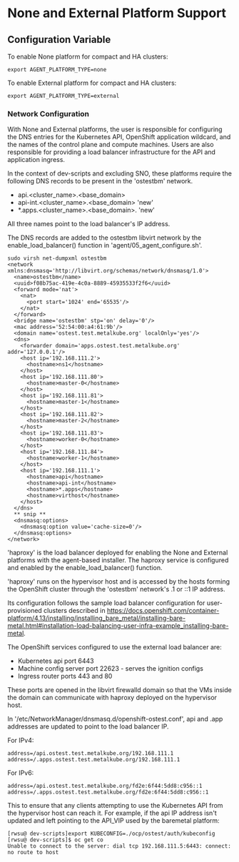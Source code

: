# None and External Platform Support

## Configuration Variable

To enable None platform for compact and HA clusters:
````
export AGENT_PLATFORM_TYPE=none
````
To enable External platform for compact and HA clusters:
````
export AGENT_PLATFORM_TYPE=external
````

### Network Configuration

With None and External platforms, the user is responsible for configuring the DNS entries for
the Kubernetes API, OpenShift application wildcard, and the names of the control plane
and compute machines. Users are also responsible for providing a load balancer
infrastructure for the API and application ingress. 

In the context of dev-scripts and excluding SNO, these platforms require the following DNS
records to be present in the 'ostestbm' network.
* api.<cluster_name>.<base_domain> 
* api-int.<cluster_name>.<base_domain> 'new'
* *.apps.<cluster_name>.<base_domain>. 'new'

All three names point to the load balancer's IP address. 

The DNS records are added to the ostestbm libvirt network by the enable_load_balancer()
function in 'agent/05_agent_configure.sh'.

````
sudo virsh net-dumpxml ostestbm
<network xmlns:dnsmasq='http://libvirt.org/schemas/network/dnsmasq/1.0'>
  <name>ostestbm</name>
  <uuid>f08b75ac-419e-4c0a-8889-45935533f2f6</uuid>
  <forward mode='nat'>
    <nat>
      <port start='1024' end='65535'/>
    </nat>
  </forward>
  <bridge name='ostestbm' stp='on' delay='0'/>
  <mac address='52:54:00:a4:61:9b'/>
  <domain name='ostest.test.metalkube.org' localOnly='yes'/>
  <dns>
    <forwarder domain='apps.ostest.test.metalkube.org' addr='127.0.0.1'/>
    <host ip='192.168.111.2'>
      <hostname>ns1</hostname>
    </host>
    <host ip='192.168.111.80'>
      <hostname>master-0</hostname>
    </host>
    <host ip='192.168.111.81'>
      <hostname>master-1</hostname>
    </host>
    <host ip='192.168.111.82'>
      <hostname>master-2</hostname>
    </host>
    <host ip='192.168.111.83'>
      <hostname>worker-0</hostname>
    </host>
    <host ip='192.168.111.84'>
      <hostname>worker-1</hostname>
    </host>
    <host ip='192.168.111.1'>
      <hostname>api</hostname>
      <hostname>api-int</hostname>
      <hostname>*.apps</hostname>
      <hostname>virthost</hostname>
    </host>
  </dns>
  ** snip **
  <dnsmasq:options>
    <dnsmasq:option value='cache-size=0'/>
  </dnsmasq:options>
</network>
````

'haproxy' is the load balancer deployed for enabling the None and External platforms with the agent-based installer.
The haproxy service is configured and enabled by the enable_load_balancer() function.

'haproxy' runs on the hypervisor host and is accessed by the hosts forming the OpenShift cluster through
the 'ostestbm' network's .1 or ::1 IP address.

Its configuration follows the sample load balancer configuration for user-provisioned clusters described in https://docs.openshift.com/container-platform/4.13/installing/installing_bare_metal/installing-bare-metal.html#installation-load-balancing-user-infra-example_installing-bare-metal.

The OpenShift services configured to use the external load balancer are:
* Kubernetes api port 6443
* Machine config server port 22623 - serves the ignition configs
* Ingress router ports 443 and 80

These ports are opened in the libvirt firewalld domain so that the VMs inside the domain can communicate with haproxy deployed
on the hypervisor host.

In '/etc/NetworkManager/dnsmasq.d/openshift-ostest.conf', api and .app addresses are updated to point to the load balancer IP.

For IPv4:

````
address=/api.ostest.test.metalkube.org/192.168.111.1
address=/.apps.ostest.test.metalkube.org/192.168.111.1
````

For IPv6:

````
address=/api.ostest.test.metalkube.org/fd2e:6f44:5dd8:c956::1
address=/.apps.ostest.test.metalkube.org/fd2e:6f44:5dd8:c956::1
````

This to ensure that any clients attempting to use the Kubernetes API from the hypervisor host can reach it.
For example, if the api IP address isn't updated and left pointing to the API_VIP used by the baremetal platform:

```
[rwsu@ dev-scripts]export KUBECONFIG=./ocp/ostest/auth/kubeconfig
[rwsu@ dev-scripts]$ oc get co
Unable to connect to the server: dial tcp 192.168.111.5:6443: connect: no route to host
```

